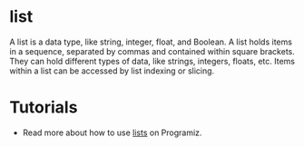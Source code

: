 # list

A list is a data type, like string, integer, float, and Boolean. A list holds items in a sequence, separated by commas and contained within square brackets. They can hold different types of data, like strings, integers, floats, etc. Items within a list can be accessed by list indexing or slicing. 

# Tutorials

- Read more about how to use [lists](https://www.programiz.com/python-programming/list) on Programiz. 
